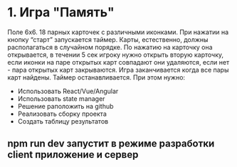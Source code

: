 # 1. Игра "Память"
Поле 6х6. 18 парных карточек с различными иконками. При нажатии на кнопку “старт” запускается таймер. Карты, естественно, должны располагаться в случайном порядке. По нажатию на карточку она открывается, в течении 5 сек игроку нужно открыть вторую карточку, если иконки на паре открытых карт совпадают они удаляются, если нет - пара открытых карт закрываются. Игра заканчивается когда все пары карт найдены. Таймер останавливается.
При этом нужно:

- Использовать React/Vue/Angular
- Использовать state manager
- Решение раположить на github
- Реализовать сборку проекта
- Создать таблицу результатов

## npm run dev запустит в режиме разработки client приложение и сервер

